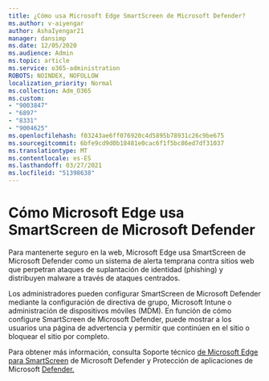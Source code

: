 ```yaml
---
title: ¿Cómo usa Microsoft Edge SmartScreen de Microsoft Defender?
ms.author: v-aiyengar
author: AshaIyengar21
manager: dansimp
ms.date: 12/05/2020
ms.audience: Admin
ms.topic: article
ms.service: o365-administration
ROBOTS: NOINDEX, NOFOLLOW
localization_priority: Normal
ms.collection: Adm_O365
ms.custom:
- "9003847"
- "6897"
- "8331"
- "9004625"
ms.openlocfilehash: f03243ae6ff076920c4d5895b78931c26c9be675
ms.sourcegitcommit: 6bfe9cd9d0b18481e0cac6f1f5bc86ed7df31037
ms.translationtype: MT
ms.contentlocale: es-ES
ms.lasthandoff: 03/27/2021
ms.locfileid: "51398638"
---
```

# <a name="how-microsoft-edge-uses-microsoft-defender-smartscreen"></a>Cómo Microsoft Edge usa SmartScreen de Microsoft Defender

Para mantenerte seguro en la web, Microsoft Edge usa SmartScreen de Microsoft Defender como un sistema de alerta temprana contra sitios web que perpetran ataques de suplantación de identidad (phishing) y distribuyen malware a través de ataques centrados.

Los administradores pueden configurar SmartScreen de Microsoft Defender mediante la configuración de directiva de grupo, Microsoft Intune o administración de dispositivos móviles (MDM). En función de cómo configure SmartScreen de Microsoft Defender, puede mostrar a los usuarios una página de advertencia y permitir que continúen en el sitio o bloquear el sitio por completo.

Para obtener más información, consulta Soporte técnico [de Microsoft Edge para SmartScreen](https://go.microsoft.com/fwlink/?linkid=2133081) de Microsoft Defender y Protección de aplicaciones de Microsoft [Defender.](https://go.microsoft.com/fwlink/?linkid=2132839)